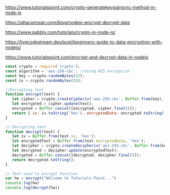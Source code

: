 https://www.tutorialspoint.com/crypto-generatekeypairsync-method-in-node-js

https://attacomsian.com/blog/nodejs-encrypt-decrypt-data

https://www.pabbly.com/tutorials/crypto-in-node-js/

https://livecodestream.dev/post/beginners-guide-to-data-encryption-with-nodejs/

https://www.tutorialspoint.com/encrypt-and-decrypt-data-in-nodejs


```js
const crypto = require('crypto');
const algorithm = 'aes-256-cbc'; //Using AES encryption
const key = crypto.randomBytes(32);
const iv = crypto.randomBytes(16);

//Encrypting text
function encrypt(text) {
   let cipher = crypto.createCipheriv('aes-256-cbc', Buffer.from(key), iv);
   let encrypted = cipher.update(text);
   encrypted = Buffer.concat([encrypted, cipher.final()]);
   return { iv: iv.toString('hex'), encryptedData: encrypted.toString('hex') };
}

// Decrypting text
function decrypt(text) {
   let iv = Buffer.from(text.iv, 'hex');
   let encryptedText = Buffer.from(text.encryptedData, 'hex');
   let decipher = crypto.createDecipheriv('aes-256-cbc', Buffer.from(key), iv);
   let decrypted = decipher.update(encryptedText);
   decrypted = Buffer.concat([decrypted, decipher.final()]);
   return decrypted.toString();
}

// Text send to encrypt function
var hw = encrypt("Welcome to Tutorials Point...")
console.log(hw)
console.log(decrypt(hw))
```





